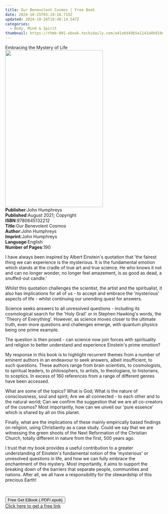 ```yaml
---
title: Our Benevolent Cosmos | Free Book
date: 2024-10-25T03:19:18.715Z
updated: 2024-10-26T19:48:14.547Z
categories:
  - Body, Mind & Spirit
thumbnail: https://thmb-001-ebook.techidaily.com/a41a6d49b5e1141d4b919d73152095cf482914a1fba6b22de3327f37260ada3b.jpg
---
```

<main id="book-container">
  <div class="flex flex-col">
    <div class="book-brief flex-1 py-6 px-4 sm:p-6 md:py-10 md:px-8">
      <!-- brief-->
      <div class="book-brief-main">Embracing the Mystery of Life</div>
    </div>
    <div
      class="book-meta-info flex-1 grid gap-4 col-start-1 col-end-3 row-start-1 sm:mb-6 sm:grid-cols-4 lg:gap-6 lg:col-start-2 lg:row-end-6 lg:row-span-6 lg:mb-0"
    >
      <div
        class="book-meta-info-left place-content-center mt-4 p-4 text-sm leading-6 col-start-2 col-span-2 dark:text-slate-400"
      >
        <img
          class="w-full h-500 object-cover rounded-lg sm:h-255 sm:col-span-2 lg:col-span-full"
          src="https://img-001-ebook.techidaily.com/72ea64ba8b337be7eac072d447b8a995713d9a944e6ac1028c5b04ee35102f5a.jpg"
          alt=""
          width="312"
          height="500"
        />
      </div>
      <div
        class="book-meta-info-right mt-2 col-start-1 row-start-2 col-span-3 self-center"
      >
        <!-- meta data  -->
        <div class="flex flex-col px-4 md:px-8">
          <div class="flex-1">
            <strong>Publisher</strong>:<span class="px-2">John Humphreys</span>
          </div>
          <div class="flex-1">
            <strong>Published</strong>:<span class="px-2"
              >August 2021; Copyright</span
            >
          </div>
          <div class="flex-1">
            <strong>ISBN</strong>:<span class="px-2">9780645132212</span>
          </div>
          <div class="flex-1">
            <strong>Title</strong>:<span class="px-2"
              >Our Benevolent Cosmos</span
            >
          </div>
          <div class="flex-1">
            <strong>Author</strong>:<span class="px-2">John Humphreys</span>
          </div>
          <div class="flex-1">
            <strong>Imprint</strong>:<span class="px-2">John Humphreys</span>
          </div>
          <div class="flex-1">
            <strong>Language</strong>:<span class="px-2">English</span>
          </div>
          <div class="flex-1">
            <strong>Number of Pages</strong>:<span class="px-2">190</span>
          </div>
        </div>
      </div>
    </div>
    <div class="book-description flex-1 py-6 px-4 sm:p-6 md:py-10 md:px-8">
      <div class="book-description-main">
        <div accordion-content="" id="description">
          <p>
            I have always been inspired by Albert Einstein's quotation that 'the
            fairest thing we can experience is the mysterious. It is the
            fundamental emotion which stands at the cradle of true art and true
            science. He who knows it not and can no longer wonder, no longer
            feel amazement, is as good as dead, a snuffed-out candle.'
          </p>
          <p>
            Whilst this quotation challenges the scientist, the artist and the
            spiritualist, it also has implications for all of us - to accept and
            embrace the 'mysterious' aspects of life - whilst continuing our
            unending quest for answers.
          </p>
          <p>
            Science seeks answers to all unresolved questions - including its
            cosmological search for the 'Holy Grail' or in Stephen Hawking's
            words, the 'Theory of Everything'. However, as science moves closer
            to the ultimate truth, even more questions and challenges emerge,
            with quantum physics being one prime example.
          </p>
          <p>
            The question is then posed - can science now join forces with
            spirituality and religion to better understand and experience
            Einstein's prime emotion?
          </p>
          <p>
            My response in this book is to highlight recurrent themes from a
            number of eminent authors in an endeavour to seek answers, albeit
            insufficient, to such questions. These authors range from brain
            scientists, to cosmologists, to spiritual leaders, to philosophers,
            to artists, to theologians, to historians, to sceptics. In excess of
            160 references from a range of different genres have been accessed.
          </p>
          <p>
            What are some of the topics? What is God; What is the nature of
            consciousness, soul and spirit; Are we all connected - to each other
            and to the natural world; Can we confirm the suggestion that we are
            all co-creators of the cosmos? Most importantly, how can we unveil
            our 'pure essence' which is shared by all on this planet.
          </p>
          <p>
            Finally, what are the implications of these mainly empirically based
            findings on religion, using Christianity as a case study. Could we
            say that we are witnessing the green shoots of the Next Reformation
            of the Christian Church, totally different in nature from the first,
            500 years ago.
          </p>
          <p>
            I trust that my book provides a useful contribution to a greater
            understanding of Einstein's fundamental notion of the 'mysterious'
            or unresolved questions in life, and how we can fully embrace the
            enchantment of this mystery. Most importantly, it aims to support
            the breaking down of the barriers that separate people, communities
            and nations. After all, we all have a responsibility for the
            stewardship of this precious Earth!
          </p>
          <p><br /></p>
        </div>
        <div class="accordion-fader"></div>
      </div>
    </div>
    <div class="book-excerpts flex-1 py-6 px-4 sm:p-6 md:py-10 md:px-8"></div>
    <div
      class="book-about-author flex-1 py-6 px-4 sm:p-6 md:py-10 md:px-8"
    ></div>
    <div class="book-free-get flex-1 py-6 px-4 sm:p-6 md:py-10 md:px-8">
      <button
        id="btn-free-get"
        class="bg-blue-500 hover:bg-blue-700 text-white font-bold py-2 px-4 rounded"
      >
        Free Get EBook (.PDF/.epub)
      </button>
      <div id="countdown-display" class="px-2 text-lg mt-2"></div>
      <a
        id="free-link"
        class="hidden bg-blue-500 hover:bg-blue-700 text-white font-bold py-2 px-4 rounded"
        href="https://www.ebooks.com/en-us/book/210355638/our-benevolent-cosmos/john-humphreys/"
        target="_blank"
        >Click here to get a free link</a
      >
    </div>
    <script>
      let countdownTime = 0;
      let countdownInterval = null;
      document
        .getElementById('btn-free-get')
        .addEventListener('click', startCountdown);
      function startCountdown() {
        countdownTime = new Date().getTime() + 60000 * 3;
        countdownInterval = setInterval(updateCountdown, 1000);
        document.getElementById('btn-free-get').disabled = true;
        document
          .getElementById('btn-free-get')
          .classList.add('bg-gray-500', 'cursor-not-allowed');
      }
      function updateCountdown() {
        let currentTime = new Date().getTime();
        let timeLeft = countdownTime - currentTime;
        let secondsLeft = Math.floor(timeLeft / 1000);
        document.getElementById('countdown-display').innerHTML =
          `Remaining time: ${secondsLeft} seconds.`;
        if (secondsLeft <= 0) {
          clearInterval(countdownInterval);
          document.getElementById('btn-free-get').classList.add('hidden');
          document.getElementById('free-link').classList.remove('hidden');
          document.getElementById('countdown-display').innerHTML = '';
        }
      }
    </script>
  </div>
</main>

<ins class="adsbygoogle"
      style="display:block"
      data-ad-client="ca-pub-7571918770474297"
      data-ad-slot="8358498916"
      data-ad-format="auto"
      data-full-width-responsive="true"></ins>
    